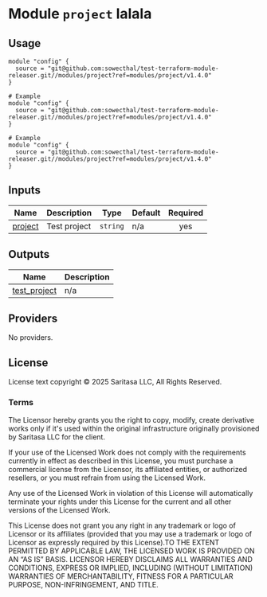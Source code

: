 <!-- BEGIN_TF_DOCS -->
# Module `project` lalala

## Usage

```hcl
module "config" {
  source = "git@github.com:sowecthal/test-terraform-module-releaser.git//modules/project?ref=modules/project/v1.4.0"
}

# Example
module "config" {
  source = "git@github.com:sowecthal/test-terraform-module-releaser.git//modules/project?ref=modules/project/v1.4.0"
}

# Example
module "config" {
  source = "git@github.com:sowecthal/test-terraform-module-releaser.git//modules/project?ref=modules/project/v1.4.0"
}
```

## Inputs

| Name | Description | Type | Default | Required |
|------|-------------|------|---------|:--------:|
| <a name="input_project"></a> [project](#input\_project) | Test project | `string` | n/a | yes |

## Outputs

| Name | Description |
|------|-------------|
| <a name="output_test_project"></a> [test\_project](#output\_test\_project) | n/a |

## Providers

No providers.

## License

License text copyright © 2025 Saritasa LLC, All Rights Reserved.

### Terms

The Licensor hereby grants you the right to copy, modify, create derivative works only if it's used within the original infrastructure originally provisioned by Saritasa LLC for the client.

If your use of the Licensed Work does not comply with the requirements currently in effect as described in this License, you must purchase a commercial license from the Licensor, its affiliated entities, or authorized resellers, or you must refrain from using the Licensed Work.

Any use of the Licensed Work in violation of this License will automatically terminate your rights under this License for the current and all other versions of the Licensed Work.

This License does not grant you any right in any trademark or logo of Licensor or its affiliates (provided that you may use a trademark or logo of Licensor as expressly required by this License).TO THE EXTENT PERMITTED BY APPLICABLE LAW, THE LICENSED WORK IS PROVIDED ON AN “AS IS” BASIS. LICENSOR HEREBY DISCLAIMS ALL WARRANTIES AND CONDITIONS, EXPRESS OR IMPLIED, INCLUDING (WITHOUT LIMITATION) WARRANTIES OF MERCHANTABILITY, FITNESS FOR A PARTICULAR PURPOSE, NON-INFRINGEMENT, AND TITLE.

<!-- END_TF_DOCS -->
